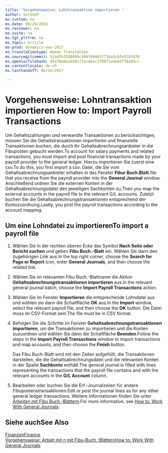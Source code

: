 ```yaml
---
title: 'Vorgehensweise: Lohntransaktion importieren '
author: SorenGP
ms.custom: na
ms.date: 09/29/2016
ms.reviewer: na
ms.suite: na
ms.tgt_pltfrm: na
ms.topic: article
ms-prod: dynamics-nav-2017
ms.translationtype: Human Translation
ms.sourcegitcommit: 51adfb3588099c496f0946ff71da5c6fe518f070
ms.openlocfilehash: d5e70a0a1659c7facdeec3f0971eda43ff8a03cc
ms.contentlocale: de-ch
ms.lasthandoff: 06/26/2017

---
```


# <a name="how-to-import-payroll-transactions"></a><span data-ttu-id="5a895-102">Vorgehensweise: Lohntransaktion importieren </span><span class="sxs-lookup"><span data-stu-id="5a895-102">How to: Import Payroll Transactions</span></span>
<span data-ttu-id="5a895-103">Um Gehaltszahlungen und verwandte Transaktionen zu berücksichtigen, müssen Sie die Gehaltstransaktionen importieren und finanzielle Transaktionen buchen, die durch Ihr Gehaltsabrechnungsanbieter in die Fibuposten gebucht werden.</span><span class="sxs-lookup"><span data-stu-id="5a895-103">To account for salary payments and related transactions, you must import and post financial transactions made by your payroll provider to the general ledger.</span></span> <span data-ttu-id="5a895-104">Hierzu importieren Sie zuerst eine csv.</span><span class="sxs-lookup"><span data-stu-id="5a895-104">To do this, you first import a csv.</span></span> <span data-ttu-id="5a895-105">Datei, die Sie vom Gehaltsabrechnungsanbieter erhalten in das Fenster **Fibur Buch.Blatt**.</span><span class="sxs-lookup"><span data-stu-id="5a895-105">file that you receive from the payroll provider into the **General Journal** window.</span></span> <span data-ttu-id="5a895-106">Anschließend ordnen Sie die externen Konten in der Gehaltsabrechnungsdatei den jeweiligen Sachkonten zu.</span><span class="sxs-lookup"><span data-stu-id="5a895-106">Then you map the external accounts in the payroll file to the relevant G/L accounts.</span></span> <span data-ttu-id="5a895-107">Zuletzt buchen Sie die Gehaltsabrechnungstransaktionen entsprechend der Kontozuordnung.</span><span class="sxs-lookup"><span data-stu-id="5a895-107">Lastly, you post the payroll transactions according to the account mapping.</span></span>

## <a name="to-import-a-payroll-file"></a><span data-ttu-id="5a895-108">Um eine Lohndatei zu importieren</span><span class="sxs-lookup"><span data-stu-id="5a895-108">To import a payroll file</span></span>
1. <span data-ttu-id="5a895-109">Wählen Sie in der rechten oberen Ecke das Symbol **Nach Seite oder Bericht suchen** und geben **Fibu Buch.-Blatt** ein. Wählen Sie dann den zugehörigen Link aus.</span><span class="sxs-lookup"><span data-stu-id="5a895-109">In the top right corner, choose the **Search for Page or Report** icon, enter **General Journals**, and then choose the related link.</span></span>
2. <span data-ttu-id="5a895-110">Wählen Sie im relevanten Fibu Buch.-Blattname die Aktion **Gehaltsabrechnungstransaktionen importieren** aus.</span><span class="sxs-lookup"><span data-stu-id="5a895-110">In the relevant general journal batch, choose the **Import Payroll Transactions** action.</span></span>
3. <span data-ttu-id="5a895-111">Wählen Sie im Fenster **Importieren** die entsprechende Lohndatei aus und wählen sie dann die Schaltfläche **OK** aus.</span><span class="sxs-lookup"><span data-stu-id="5a895-111">In the **Import** window, select the relevant payroll file, and then choose the **OK** button.</span></span> <span data-ttu-id="5a895-112">Die Datei muss im CSV-Format sein.</span><span class="sxs-lookup"><span data-stu-id="5a895-112">The file must be in CSV format.</span></span> 
4. <span data-ttu-id="5a895-113">Befolgen Sie die Schritte im Fenster **Gehaltsabrechnungstransaktionen importieren**, um die Transaktionen zu importieren und die Konten zuzuordnen und wählen Sie dann die Schaltfläche **Beenden**.</span><span class="sxs-lookup"><span data-stu-id="5a895-113">Follow the steps in the **Import Payroll Transactions** window to import transactions and map accounts, and then choose the **Finish** button.</span></span>

    <span data-ttu-id="5a895-114">Das Fibu Buch-Blatt wird mit den Zeilen aufgefüllt, die Transaktionen darstellen, die die Gehaltsabrechnungsdatei und die relevanten Konten in der Spalte **Sachkonto** enthält.</span><span class="sxs-lookup"><span data-stu-id="5a895-114">The general journal is filled with lines representing the transactions that the payroll file contains and with the relevant accounts in the **G/L Account** column.</span></span>
4. <span data-ttu-id="5a895-115">Bearbeiten oder buchen Sie die Erf.-Journalzeilen für andere Fibupostenstransaktionen.</span><span class="sxs-lookup"><span data-stu-id="5a895-115">Edit or post the journal lines as for any other general ledger transactions.</span></span> <span data-ttu-id="5a895-116">Weitere Informationen finden Sie unter [Arbeiten mit Fibu Buch.-Blättern](ui-work-general-journals.md).</span><span class="sxs-lookup"><span data-stu-id="5a895-116">For more information, see [How to: Work With General Journals](ui-work-general-journals.md).</span></span>   

## <a name="see-also"></a><span data-ttu-id="5a895-117">Siehe auch</span><span class="sxs-lookup"><span data-stu-id="5a895-117">See Also</span></span>
[<span data-ttu-id="5a895-118">Finanzen</span><span class="sxs-lookup"><span data-stu-id="5a895-118">Finance</span></span>](finance-setup.md)  
[<span data-ttu-id="5a895-119">Vorgehensweise: Arbiet mit n mit Fibu-Buch.-Blättern</span><span class="sxs-lookup"><span data-stu-id="5a895-119">How to: Work With General Journals</span></span>](ui-work-general-journals.md)  

